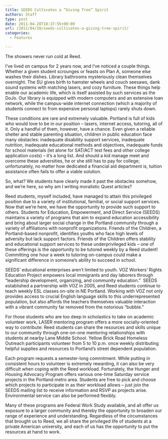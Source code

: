 ```yaml
---
title: SEEDS Cultivates a “Giving Tree” Spirit
authors: Staff
type: post
date: 2011-04-28T18:37:55+00:00
url: /2011/04/28/seeds-cultivates-a-giving-tree-spirit/
categories:
  - Features

---
```

The showers never run cold at Reed.

I’ve lived on campus for 2 years now, and I‘ve noticed a couple things. Whether a given student scrounges or feasts on Plan A, someone else washes their dishes. Library bathrooms mysteriously clean themselves overnight. The SU gives birth to hamster wheels and couch seesaws, dank sound systems with matching lasers, and cozy furniture. These things help enable our academic life, which is itself assisted by such services as the DoJo. Our library is equipped with modern computers and an extensive loan network, while the campus-wide internet connection (which a majority of students connect to from expensive personal laptops) rarely shuts down.

These conditions are rare and extremely valuable. Portland is full of kids who would love to be in our position – lasers, internet access, tutoring, all of it. Only a handful of them, however, have a chance. Even given a reliable shelter and stable parenting situation, children in public education face many obstacles: inadequate disability support services, inadequate nutrition, inadequate educational methods and objectives, inadequate funds for school materials (let alone for SAT/ACT test fees and other college application costs) – it’s a long list. And should a kid manage meet and overcome these adversities, he or she still has to pay for college; unfortunately, no matter how dedicated a financial aid department is, tuition assistance often fails to offer a viable solution.

So, what? We students have clearly made it past the obstacles somehow, and we’re here, so why am I writing moralistic Quest articles?

Reed students, myself included, have managed to attain this privileged position due to a variety of institutional, familial, or social support services. Now that we’re here, we have the opportunity to provide such support to others. Students for Education, Empowerment, and Direct Service (SEEDS) maintains a variety of programs that aim to expand education accessibility and bring about larger social change in the Portland community through a variety of affiliations with nonprofit organizations. Friends of the Children, a Portland-based nonprofit, identifies youths who face high levels of adversity but lack support factors. Friends of the Children offers stability and educational support services to these underprivileged kids – one of these offerings is the opportunity to be tutored weekly by a Reed student! Committing one hour a week to tutoring on-campus could make a significant difference in someone’s ability to succeed in school.

SEEDS’ educational enterprises aren’t limited to youth. VOZ Workers’ Rights Education Project empowers local immigrants and day laborers through “leadership development, organizing, and community education.”  SEEDS established a partnership with VOZ in 2005, and Reed students continue to teach weekly ESL classes on-site in NE Portland. Working with VOZ not only provides access to crucial English language skills to this underrepresented population, but also affords the teachers themselves valuable interaction with a vibrant community far removed from the notorious “bubble.”

For those students who are too deep in scholastics to take on academic volunteer work, LASER mentoring program offers a more socially-oriented way to contribute: Reed students can share the resources and skills unique to our community through one-on-one mentoring relationships with students at nearby Lane Middle School. Yellow Brick Road Homeless Outreach participants volunteer from 5 to 10 p.m. once weekly distributing helpful supplies and resources to Portland’s street dependent population.

Each program requests a semester-long commitment. While putting in consistent hours to volunteer is extremely rewarding, it can also be very difficult when coping with the Reed workload. Fortunately, the Hunger and Housing Advocacy Program offers various one-time Saturday service projects in the Portland metro area. Students are free to pick and choose which projects to participate in as their workload allows – just join the SEEDS mailing list to receive information and RSVP as projects arise. Environmental service can also be performed flexibly.

Many of these programs are Federal Work Study available, and all offer us exposure to a larger community and thereby the opportunity to broaden our range of experience and understanding. Regardless of the circumstances that brought us to Reed, we all share the privileged life of students at a private American university, and each of us has the opportunity to put the resources at hand to work.